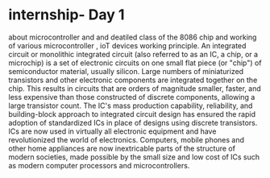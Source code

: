 # internship- Day 1
 about microcontroller and and deatiled class of the  8086 chip and working of various microcontroller , ioT  devices working principle.
 An integrated circuit or monolithic integrated circuit (also referred to as an IC, a chip, or a microchip) is a set of electronic circuits on one small flat piece (or "chip") of semiconductor material, usually silicon. Large numbers of miniaturized transistors and other electronic components are integrated together on the chip. This results in circuits that are orders of magnitude smaller, faster, and less expensive than those constructed of discrete components, allowing a large transistor count. The IC's mass production capability, reliability, and building-block approach to integrated circuit design has ensured the rapid adoption of standardized ICs in place of designs using discrete transistors. ICs are now used in virtually all electronic equipment and have revolutionized the world of electronics. Computers, mobile phones and other home appliances are now inextricable parts of the structure of modern societies, made possible by the small size and low cost of ICs such as modern computer processors and microcontrollers.
